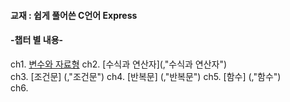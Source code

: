 #### 교재 : 쉽게 풀어쓴 C언어 Express
#### -챕터 별 내용-

ch1. [변수와 자료형](https://github.com/BangYunseo/TIL/blob/main/C/ch1_%EB%B3%80%EC%88%98%EC%99%80%20%EC%9E%90%EB%A3%8C%ED%98%95.md) 
ch2. [수식과 연산자](,"수식과 연산자")   
ch3. [조건문] (,"조건문") 
ch4. [반복문] (,"반복문")
ch5. [함수] (,"함수")  
ch6.   

